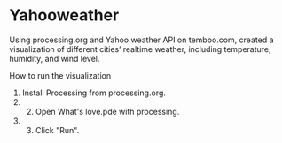 # Yahooweather
Using processing.org and Yahoo weather API on temboo.com, created a visualization of different cities’ realtime weather, including temperature, humidity, and wind level.

How to run the visualization 
1. Install Processing from processing.org. 
2. 2. Open What's love.pde with processing. 
3. 3. Click "Run".
